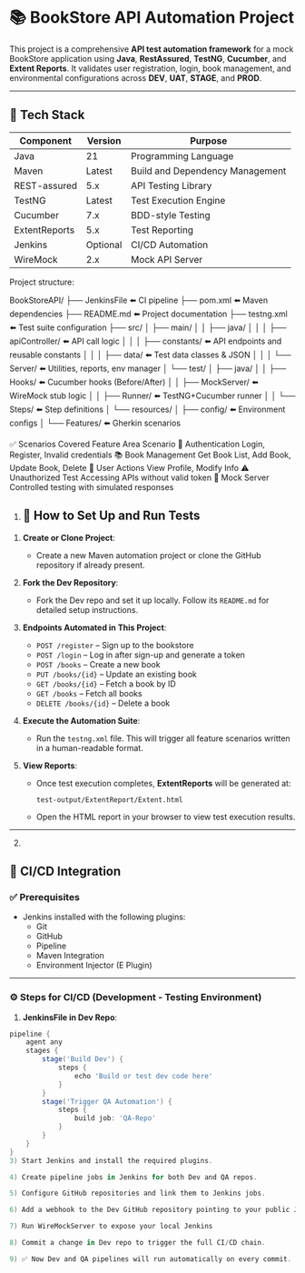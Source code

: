 # 📚 BookStore API Automation Project

This project is a comprehensive **API test automation framework** for a mock BookStore application using **Java**, **RestAssured**, **TestNG**, **Cucumber**, and **Extent Reports**. It validates user registration, login, book management, and environmental configurations across **DEV**, **UAT**, **STAGE**, and **PROD**.

---

## 🚀 Tech Stack

| Component        | Version       | Purpose                                  |
|------------------|---------------|------------------------------------------|
| Java             | 21            | Programming Language                     |
| Maven            | Latest        | Build and Dependency Management          |
| REST-assured     | 5.x           | API Testing Library                      |
| TestNG           | Latest        | Test Execution Engine                    |
| Cucumber         | 7.x           | BDD-style Testing                        |
| ExtentReports    | 5.x           | Test Reporting                           |
| Jenkins          | Optional      | CI/CD Automation                         |
| WireMock         | 2.x           | Mock API Server                          |

Project structure:

BookStoreAPI/
├── JenkinsFile                         ⬅️ CI pipeline
├── pom.xml                             ⬅️ Maven dependencies
├── README.md                           ⬅️ Project documentation
├── testng.xml                          ⬅️ Test suite configuration
├── src/
│   ├── main/
│   │   ├── java/
│   │   │   ├── apiController/          ⬅️ API call logic
│   │   │   ├── constants/              ⬅️ API endpoints and reusable constants
│   │   │   ├── data/                   ⬅️ Test data classes & JSON
│   │   │   └── Server/                 ⬅️ Utilities, reports, env manager
│   └── test/
│       ├── java/
│       │   ├── Hooks/                  ⬅️ Cucumber hooks (Before/After)
│       │   ├── MockServer/            ⬅️ WireMock stub logic
│       │   ├── Runner/                ⬅️ TestNG+Cucumber runner
│       │   └── Steps/                 ⬅️ Step definitions
│       └── resources/
│           ├── config/                ⬅️ Environment configs
│           └── Features/             ⬅️ Gherkin scenarios

✅ Scenarios Covered
Feature Area	Scenario
🔐 Authentication	Login, Register, Invalid credentials
📚 Book Management	Get Book List, Add Book, Update Book, Delete
🔄 User Actions	View Profile, Modify Info
⚠ Unauthorized Test	Accessing APIs without valid token
🧪 Mock Server	Controlled testing with simulated responses


1) ## 🚀 How to Set Up and Run Tests

1. **Create or Clone Project**:
   - Create a new Maven automation project or clone the GitHub repository if already present.

2. **Fork the Dev Repository**:
   - Fork the Dev repo and set it up locally. Follow its `README.md` for detailed setup instructions.

3. **Endpoints Automated in This Project**:
   - `POST /register` – Sign up to the bookstore
   - `POST /login` – Log in after sign-up and generate a token
   - `POST /books` – Create a new book
   - `PUT /books/{id}` – Update an existing book
   - `GET /books/{id}` – Fetch a book by ID
   - `GET /books` – Fetch all books
   - `DELETE /books/{id}` – Delete a book

4. **Execute the Automation Suite**:
   - Run the `testng.xml` file. This will trigger all feature scenarios written in a human-readable format.

5. **View Reports**:
   - Once test execution completes, **ExtentReports** will be generated at:
     ```
     test-output/ExtentReport/Extent.html
     ```
   - Open the HTML report in your browser to view test execution results.

---
2)
## 🔄 CI/CD Integration

### ✅ Prerequisites

- Jenkins installed with the following plugins:
   - Git
   - GitHub
   - Pipeline
   - Maven Integration
   - Environment Injector (E Plugin)


---

### ⚙️ Steps for CI/CD (Development - Testing Environment)

1. **JenkinsFile in Dev Repo**:

```groovy
pipeline {
    agent any
    stages {
        stage('Build Dev') {
            steps {
                echo 'Build or test dev code here'
            }
        }
        stage('Trigger QA Automation') {
            steps {
                build job: 'QA-Repo'
            }
        }
    }
}
3) Start Jenkins and install the required plugins.

4) Create pipeline jobs in Jenkins for both Dev and QA repos.

5) Configure GitHub repositories and link them to Jenkins jobs.

6) Add a webhook to the Dev GitHub repository pointing to your public Jenkins URL.

7) Run WireMockServer to expose your local Jenkins

8) Commit a change in Dev repo to trigger the full CI/CD chain.

9) ✅ Now Dev and QA pipelines will run automatically on every commit.